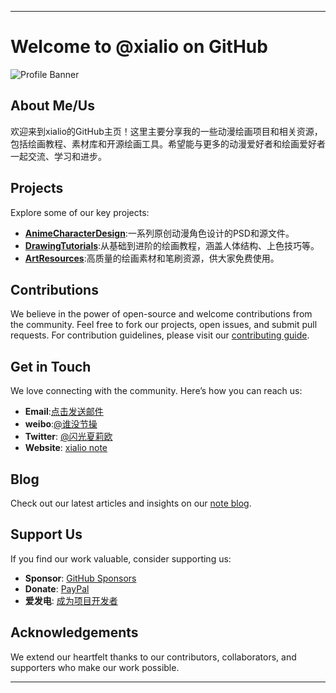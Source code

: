 
---

# Welcome to @xialio on GitHub

![Profile Banner](https://cdn.theanimegallery.com/theanimegallery/3cf79ba9-45bd-4506-b470-7cc1425a2185-737w.webp)

## About Me/Us

欢迎来到xialio的GitHub主页！这里主要分享我的一些动漫绘画项目和相关资源，包括绘画教程、素材库和开源绘画工具。希望能与更多的动漫爱好者和绘画爱好者一起交流、学习和进步。

## Projects

Explore some of our key projects:

- **[AnimeCharacterDesign](https://github.com/xialio/project-one)**:一系列原创动漫角色设计的PSD和源文件。
- **[DrawingTutorials](https://github.com/xialio/project-two)**:从基础到进阶的绘画教程，涵盖人体结构、上色技巧等。
- **[ArtResources](https://github.com/xialio/project-one)**:高质量的绘画素材和笔刷资源，供大家免费使用。

## Contributions

We believe in the power of open-source and welcome contributions from the community. Feel free to fork our projects, open issues, and submit pull requests. For contribution guidelines, please visit our [contributing guide](https://github.com/yourusername/your-repo/blob/main/CONTRIBUTING.md).

## Get in Touch

We love connecting with the community. Here’s how you can reach us:

- **Email**:[点击发送邮件](mailto:sansuke@126.com?subject=你好&body=这是邮件正文。)
- **weibo**:[@谁没节操](https://weibo.com/222971230)
- **Twitter**: [@闪光夏莉欧](https://twitter.com/kagarinokenn)
- **Website**: [xialio note](https://note.xialio.us.kg/)

## Blog

Check out our latest articles and insights on our [note blog](https://nolebase-template-lovat.vercel.app/).

## Support Us

If you find our work valuable, consider supporting us:

- **Sponsor**: [GitHub Sponsors](https://github.com/sponsors/xialio)
- **Donate**: [PayPal](https://www.paypal.me/kagarinokenn)
- **爱发电**: [成为项目开发者](https://afdian.com/a/xialio)

## Acknowledgements

We extend our heartfelt thanks to our contributors, collaborators, and supporters who make our work possible.

---
